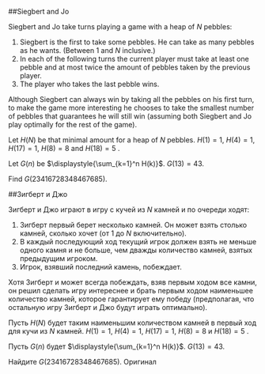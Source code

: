 ##Siegbert and Jo


Siegbert and Jo take turns playing a game with a heap of $N$ pebbles:
1. Siegbert is the first to take some pebbles. He can take as many pebbles as he wants. (Between 1 and $N$ inclusive.)
2. In each of the following turns the current player must take at least one pebble and at most twice the amount of pebbles taken by the previous player.
3. The player who takes the last pebble wins.

Although Siegbert can always win by taking all the pebbles on his first turn, to make the game more interesting he chooses to take the smallest number of pebbles that guarantees he will still win (assuming both Siegbert and Jo play optimally for the rest of the game).


Let $H(N)$ be that minimal amount for a heap of $N$ pebbles.
$H(1)=1$, $H(4)=1$, $H(17)=1$, $H(8)=8$ and $H(18)=5$ .


Let $G(n)$ be $\displaystyle{\sum_{k=1}^n H(k)}$.
$G(13)=43$.


Find $G(23416728348467685)$.

##Зигберт и Джо


Зигберт и Джо играют в игру с кучей из $N$ камней и по очереди ходят:
1. Зигберт первый берет несколько камней. Он может взять столько камней, сколько хочет (от 1 до $N$ включительно).
2. В каждый последующий ход текущий игрок должен взять не меньше одного камня и не больше, чем дважды количество камней, взятых предыдущим игроком.
3. Игрок, взявший последний камень, побеждает.


Хотя Зигберт и может всегда побеждать, взяв первым ходом все камни, он решил сделать игру интереснее и брать первым ходом наименьшее количество камней, которое гарантирует ему победу (предполагая, что остальную игру Зигберт и Джо будут играть оптимально).


Пусть $H(N)$ будет таким наименьшим количеством камней в первый ход для кучи из $N$ камней.
$H(1)=1$, $H(4)=1$, $H(17)=1$, $H(8)=8$ и $H(18)=5$ .


Пусть $G(n)$ будет $\displaystyle{\sum_{k=1}^n H(k)}$.
$G(13)=43$.


Найдите $G(23416728348467685)$.
 Оригинал
